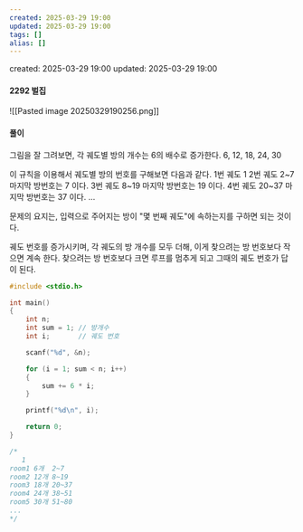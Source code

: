 ```yaml
---
created: 2025-03-29 19:00
updated: 2025-03-29 19:00
tags: []
alias: []
---
```


created: 2025-03-29 19:00
updated: 2025-03-29 19:00

#### 2292 벌집

![[Pasted image 20250329190256.png]]

#### 풀이

그림을 잘 그려보면, 각 궤도별 방의 개수는 6의 배수로 증가한다.
6, 12, 18, 24, 30

이 규칙을 이용해서 궤도별 방의 번호를 구해보면 다음과 같다.
1번 궤도    1
2번 궤도    2~7           마지막 방번호는 7    이다.
3번 궤도    8~19          마지막 방번호는 19  이다.
4번 궤도    20~37        마지막 방번호는 37  이다.
...

문제의 요지는, 입력으로 주어지는 방이 "몇 번째 궤도"에 속하는지를 구하면 되는 것이다.

궤도 번호를 증가시키며, 각 궤도의 방 개수를 모두 더해, 이게 찾으려는 방 번호보다 작으면 계속 한다. 찾으려는 방 번호보다 크면 루프를 멈추게 되고 그때의 궤도 번호가 답이 된다.

```cpp
#include <stdio.h>

int main()
{
    int n;
    int sum = 1; // 방개수
    int i;       // 궤도 번호

    scanf("%d", &n);

    for (i = 1; sum < n; i++)
    {
        sum += 6 * i;
    }

    printf("%d\n", i);

    return 0;
}

/*
   1
room1 6개  2~7
room2 12개 8~19
room3 18개 20~37
room4 24개 38~51
room5 30개 51~80
...
*/
```